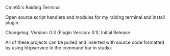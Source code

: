 Cmn65's Raiding Terminal

Open source script handlers and modules for my raiding terminal and install plugin. 

Changelog:
Version: 0.3 (Plugin Version: 0.1): Initial Release


All of these projects can be pulled and inserted with source code formatted by using httpservice in the command bar in studio. 
